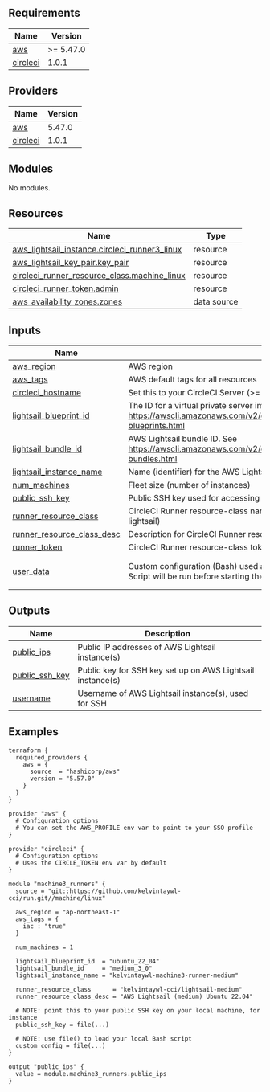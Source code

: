 <!-- BEGIN_TF_DOCS -->


## Requirements

| Name | Version |
|------|---------|
| <a name="requirement_aws"></a> [aws](#requirement\_aws) | >= 5.47.0 |
| <a name="requirement_circleci"></a> [circleci](#requirement\_circleci) | 1.0.1 |

## Providers

| Name | Version |
|------|---------|
| <a name="provider_aws"></a> [aws](#provider\_aws) | 5.47.0 |
| <a name="provider_circleci"></a> [circleci](#provider\_circleci) | 1.0.1 |

## Modules

No modules.

## Resources

| Name | Type |
|------|------|
| [aws_lightsail_instance.circleci_runner3_linux](https://registry.terraform.io/providers/hashicorp/aws/latest/docs/resources/lightsail_instance) | resource |
| [aws_lightsail_key_pair.key_pair](https://registry.terraform.io/providers/hashicorp/aws/latest/docs/resources/lightsail_key_pair) | resource |
| [circleci_runner_resource_class.machine_linux](https://registry.terraform.io/providers/kelvintaywl/circleci/1.0.1/docs/resources/runner_resource_class) | resource |
| [circleci_runner_token.admin](https://registry.terraform.io/providers/kelvintaywl/circleci/1.0.1/docs/resources/runner_token) | resource |
| [aws_availability_zones.zones](https://registry.terraform.io/providers/hashicorp/aws/latest/docs/data-sources/availability_zones) | data source |

## Inputs

| Name | Description | Type | Default | Required |
|------|-------------|------|---------|:--------:|
| <a name="input_aws_region"></a> [aws\_region](#input\_aws\_region) | AWS region | `string` | n/a | yes |
| <a name="input_aws_tags"></a> [aws\_tags](#input\_aws\_tags) | AWS default tags for all resources | `map(string)` | `{}` | no |
| <a name="input_circleci_hostname"></a> [circleci\_hostname](#input\_circleci\_hostname) | Set this to your CircleCI Server (>= 4.4.x) domain if for Server | `string` | `"runner.circleci.com"` | no |
| <a name="input_lightsail_blueprint_id"></a> [lightsail\_blueprint\_id](#input\_lightsail\_blueprint\_id) | The ID for a virtual private server image. See https://awscli.amazonaws.com/v2/documentation/api/latest/reference/lightsail/get-blueprints.html | `string` | n/a | yes |
| <a name="input_lightsail_bundle_id"></a> [lightsail\_bundle\_id](#input\_lightsail\_bundle\_id) | AWS Lightsail bundle ID. See https://awscli.amazonaws.com/v2/documentation/api/latest/reference/lightsail/get-bundles.html | `string` | n/a | yes |
| <a name="input_lightsail_instance_name"></a> [lightsail\_instance\_name](#input\_lightsail\_instance\_name) | Name (identifier) for the AWS Lightsail instance | `string` | n/a | yes |
| <a name="input_num_machines"></a> [num\_machines](#input\_num\_machines) | Fleet size (number of instances) | `number` | `1` | no |
| <a name="input_public_ssh_key"></a> [public\_ssh\_key](#input\_public\_ssh\_key) | Public SSH key used for accessing your AWS Lightsail instance(s) | `string` | `""` | no |
| <a name="input_runner_resource_class"></a> [runner\_resource\_class](#input\_runner\_resource\_class) | CircleCI Runner resource-class name (e.g., acmeorg/machine-runner-aws-lightsail) | `string` | n/a | yes |
| <a name="input_runner_resource_class_desc"></a> [runner\_resource\_class\_desc](#input\_runner\_resource\_class\_desc) | Description for CircleCI Runner resource-class | `string` | `""` | no |
| <a name="input_runner_token"></a> [runner\_token](#input\_runner\_token) | CircleCI Runner resource-class token, if already created | `string` | `""` | no |
| <a name="input_user_data"></a> [user\_data](#input\_user\_data) | Custom configuration (Bash) used as part of the user-data (provisioning script). Script will be run before starting the CircleCI runner agent. | `string` | `"echo \"replace me\"\necho \"Check custom_config input for this module.\n\""` | no |

## Outputs

| Name | Description |
|------|-------------|
| <a name="output_public_ips"></a> [public\_ips](#output\_public\_ips) | Public IP addresses of AWS Lightsail instance(s) |
| <a name="output_public_ssh_key"></a> [public\_ssh\_key](#output\_public\_ssh\_key) | Public key for SSH key set up on AWS Lightsail instance(s) |
| <a name="output_username"></a> [username](#output\_username) | Username of AWS Lightsail instance(s), used for SSH |  

## Examples

```hcl
terraform {
  required_providers {
    aws = {
      source  = "hashicorp/aws"
      version = "5.57.0"
    }
  }
}

provider "aws" {
  # Configuration options
  # You can set the AWS_PROFILE env var to point to your SSO profile
}

provider "circleci" {
  # Configuration options
  # Uses the CIRCLE_TOKEN env var by default
}

module "machine3_runners" {
  source = "git::https://github.com/kelvintaywl-cci/run.git//machine/linux"

  aws_region = "ap-northeast-1"
  aws_tags = {
    iac : "true"
  }

  num_machines = 1

  lightsail_blueprint_id  = "ubuntu_22_04"
  lightsail_bundle_id     = "medium_3_0"
  lightsail_instance_name = "kelvintaywl-machine3-runner-medium"

  runner_resource_class      = "kelvintaywl-cci/lightsail-medium"
  runner_resource_class_desc = "AWS Lightsail (medium) Ubuntu 22.04"

  # NOTE: point this to your public SSH key on your local machine, for instance
  public_ssh_key = file(...)

  # NOTE: use file() to load your local Bash script
  custom_config = file(...)
}

output "public_ips" {
  value = module.machine3_runners.public_ips
}
```
<!-- END_TF_DOCS -->